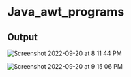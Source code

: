 # Java_awt_programs

## Output

![Screenshot 2022-09-20 at 8 11 44 PM](https://user-images.githubusercontent.com/78723011/191288577-e1c01ca0-280e-41e8-9c82-9f0f76c31b35.png)

![Screenshot 2022-09-20 at 9 15 06 PM](https://user-images.githubusercontent.com/78723011/191304283-f701f970-317f-4f50-b389-43061e8dc4eb.png)

